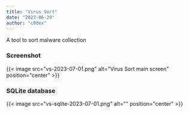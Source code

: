 ```yaml
---
title: "Virus Sort"
date: "2023-06-29"
author: "c0dex"
---
```


A tool to sort malware collection

### Screenshot

{{< image src="vs-2023-07-01.png" alt="Virus Sort main screen" position="center" >}}

### SQLite database 

{{< image src="vs-sqlite-2023-07-01.png" alt="" position="center" >}}